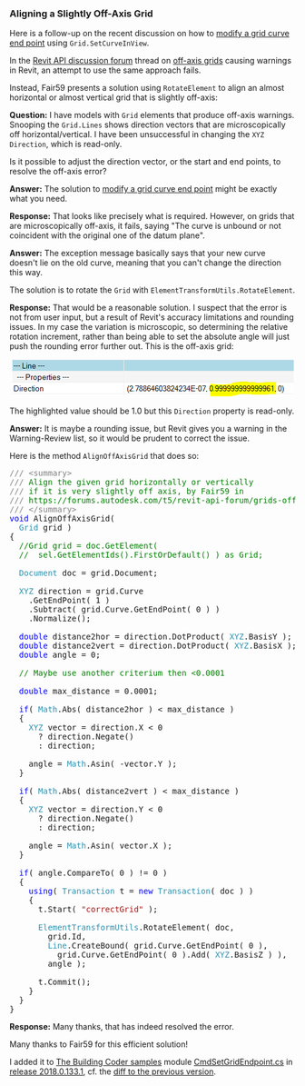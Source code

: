 <head>
<meta http-equiv="Content-Type" content="text/html; charset=utf-8">
<link rel="stylesheet" type="text/css" href="bc.css">
<script src="run_prettify.js" type="text/javascript"></script>
<!--
<script src="https://google-code-prettify.googlecode.com/svn/loader/run_prettify.js" type="text/javascript"></script>
-->
</head>

<!---

- rotate grid to horizontal or vertical
  13048285 [Grids Off-Axis]
  https://forums.autodesk.com/t5/revit-api-forum/grids-off-axis/m-p/7129065
  https://github.com/jeremytammik/the_building_coder_samples/blob/master/BuildingCoder/BuildingCoder/CmdSetGridEndpoint.cs

 #RevitAPI @AutodeskRevit #bim #dynamobim @AutodeskForge #ForgeDevCon 

Here is a follow-up on the recent discussion on how to modify a grid curve end point using <code>Grid.SetCurveInView</code>.
In the Revit API discussion forum thread on off-axis grids causing warnings in Revit, an attempt to use the same approach fails. Instead, Fair59 presents a solution using <code>RotateElement</code> to align an almost horizontal or almost vertical grid that is slightly off-axis...

-->

### Aligning a Slightly Off-Axis Grid

Here is a follow-up on the recent discussion on how
to [modify a grid curve end point](http://thebuildingcoder.typepad.com/blog/2017/05/sdk-update-rvtsamples-and-modifying-grid-end-point.html#4) using
`Grid.SetCurveInView`.

In the [Revit API discussion forum](http://forums.autodesk.com/t5/revit-api-forum/bd-p/160) thread
on [off-axis grids](https://forums.autodesk.com/t5/revit-api-forum/grids-off-axis/m-p/7129065) causing
warnings in Revit, an attempt to use the same approach fails.

Instead, Fair59 presents a solution using `RotateElement` to align an almost horizontal or almost vertical grid that is slightly off-axis:

**Question:** I have models with `Grid` elements that produce off-axis warnings.
Snooping the `Grid.Lines` shows direction vectors that are microscopically off horizontal/vertical.
I have been unsuccessful in changing the `XYZ` `Direction`, which is read-only.

Is it possible to adjust the direction vector, or the start and end points, to resolve the off-axis error? 

**Answer:** The solution
to  [modify a grid curve end point](http://thebuildingcoder.typepad.com/blog/2017/05/sdk-update-rvtsamples-and-modifying-grid-end-point.html#4) might
be exactly what you need.

**Response:** That looks like precisely what is required.
However, on grids that are microscopically off-axis, it fails, saying "The curve is unbound or not coincident with the original one of the datum plane".

**Answer:** The exception message basically says that your new curve doesn't lie on the old curve, meaning that you can't change the direction this way.

The solution is to rotate the `Grid` with `ElementTransformUtils.RotateElement`.

**Response:** That would be a reasonable solution. I suspect that the error is not from user input, but a result of Revit's accuracy limitations and rounding issues. In my case the variation is microscopic, so determining the relative rotation increment, rather than being able to set the absolute angle will just push the rounding error further out. This is the off-axis grid:

<center>
<img src="img/grid_off_axis_error.png" alt="Grid off-axis error" width="498">
</center>

The highlighted value should be 1.0 but this `Direction` property is read-only.

**Answer:** It is maybe a rounding issue, but Revit gives you a warning in the Warning-Review list, so it would be prudent to correct the issue.

Here is the method `AlignOffAxisGrid` that does so:

<pre class="code">
<span style="color:gray;">///</span><span style="color:green;">&nbsp;</span><span style="color:gray;">&lt;</span><span style="color:gray;">summary</span><span style="color:gray;">&gt;</span>
<span style="color:gray;">///</span><span style="color:green;">&nbsp;Align&nbsp;the&nbsp;given&nbsp;grid&nbsp;horizontally&nbsp;or&nbsp;vertically&nbsp;</span>
<span style="color:gray;">///</span><span style="color:green;">&nbsp;if&nbsp;it&nbsp;is&nbsp;very&nbsp;slightly&nbsp;off&nbsp;axis,&nbsp;by&nbsp;Fair59&nbsp;in</span>
<span style="color:gray;">///</span><span style="color:green;">&nbsp;https://forums.autodesk.com/t5/revit-api-forum/grids-off-axis/m-p/7129065</span>
<span style="color:gray;">///</span><span style="color:green;">&nbsp;</span><span style="color:gray;">&lt;/</span><span style="color:gray;">summary</span><span style="color:gray;">&gt;</span>
<span style="color:blue;">void</span>&nbsp;AlignOffAxisGrid(
&nbsp;&nbsp;<span style="color:#2b91af;">Grid</span>&nbsp;grid&nbsp;)
{
&nbsp;&nbsp;<span style="color:green;">//Grid&nbsp;grid&nbsp;=&nbsp;doc.GetElement(&nbsp;</span>
&nbsp;&nbsp;<span style="color:green;">//&nbsp;&nbsp;sel.GetElementIds().FirstOrDefault()&nbsp;)&nbsp;as&nbsp;Grid;</span>
 
&nbsp;&nbsp;<span style="color:#2b91af;">Document</span>&nbsp;doc&nbsp;=&nbsp;grid.Document;
 
&nbsp;&nbsp;<span style="color:#2b91af;">XYZ</span>&nbsp;direction&nbsp;=&nbsp;grid.Curve
&nbsp;&nbsp;&nbsp;&nbsp;.GetEndPoint(&nbsp;1&nbsp;)
&nbsp;&nbsp;&nbsp;&nbsp;.Subtract(&nbsp;grid.Curve.GetEndPoint(&nbsp;0&nbsp;)&nbsp;)
&nbsp;&nbsp;&nbsp;&nbsp;.Normalize();
 
&nbsp;&nbsp;<span style="color:blue;">double</span>&nbsp;distance2hor&nbsp;=&nbsp;direction.DotProduct(&nbsp;<span style="color:#2b91af;">XYZ</span>.BasisY&nbsp;);
&nbsp;&nbsp;<span style="color:blue;">double</span>&nbsp;distance2vert&nbsp;=&nbsp;direction.DotProduct(&nbsp;<span style="color:#2b91af;">XYZ</span>.BasisX&nbsp;);
&nbsp;&nbsp;<span style="color:blue;">double</span>&nbsp;angle&nbsp;=&nbsp;0;
 
&nbsp;&nbsp;<span style="color:green;">//&nbsp;Maybe&nbsp;use&nbsp;another&nbsp;criterium&nbsp;then&nbsp;&lt;0.0001</span>
 
&nbsp;&nbsp;<span style="color:blue;">double</span>&nbsp;max_distance&nbsp;=&nbsp;0.0001;
 
&nbsp;&nbsp;<span style="color:blue;">if</span>(&nbsp;<span style="color:#2b91af;">Math</span>.Abs(&nbsp;distance2hor&nbsp;)&nbsp;&lt;&nbsp;max_distance&nbsp;)
&nbsp;&nbsp;{
&nbsp;&nbsp;&nbsp;&nbsp;<span style="color:#2b91af;">XYZ</span>&nbsp;vector&nbsp;=&nbsp;direction.X&nbsp;&lt;&nbsp;0&nbsp;
&nbsp;&nbsp;&nbsp;&nbsp;&nbsp;&nbsp;?&nbsp;direction.Negate()&nbsp;
&nbsp;&nbsp;&nbsp;&nbsp;&nbsp;&nbsp;:&nbsp;direction;
 
&nbsp;&nbsp;&nbsp;&nbsp;angle&nbsp;=&nbsp;<span style="color:#2b91af;">Math</span>.Asin(&nbsp;-vector.Y&nbsp;);
&nbsp;&nbsp;}
 
&nbsp;&nbsp;<span style="color:blue;">if</span>(&nbsp;<span style="color:#2b91af;">Math</span>.Abs(&nbsp;distance2vert&nbsp;)&nbsp;&lt;&nbsp;max_distance&nbsp;)
&nbsp;&nbsp;{
&nbsp;&nbsp;&nbsp;&nbsp;<span style="color:#2b91af;">XYZ</span>&nbsp;vector&nbsp;=&nbsp;direction.Y&nbsp;&lt;&nbsp;0&nbsp;
&nbsp;&nbsp;&nbsp;&nbsp;&nbsp;&nbsp;?&nbsp;direction.Negate()&nbsp;
&nbsp;&nbsp;&nbsp;&nbsp;&nbsp;&nbsp;:&nbsp;direction;
 
&nbsp;&nbsp;&nbsp;&nbsp;angle&nbsp;=&nbsp;<span style="color:#2b91af;">Math</span>.Asin(&nbsp;vector.X&nbsp;);
&nbsp;&nbsp;}
 
&nbsp;&nbsp;<span style="color:blue;">if</span>(&nbsp;angle.CompareTo(&nbsp;0&nbsp;)&nbsp;!=&nbsp;0&nbsp;)
&nbsp;&nbsp;{
&nbsp;&nbsp;&nbsp;&nbsp;<span style="color:blue;">using</span>(&nbsp;<span style="color:#2b91af;">Transaction</span>&nbsp;t&nbsp;=&nbsp;<span style="color:blue;">new</span>&nbsp;<span style="color:#2b91af;">Transaction</span>(&nbsp;doc&nbsp;)&nbsp;)
&nbsp;&nbsp;&nbsp;&nbsp;{
&nbsp;&nbsp;&nbsp;&nbsp;&nbsp;&nbsp;t.Start(&nbsp;<span style="color:#a31515;">&quot;correctGrid&quot;</span>&nbsp;);
 
&nbsp;&nbsp;&nbsp;&nbsp;&nbsp;&nbsp;<span style="color:#2b91af;">ElementTransformUtils</span>.RotateElement(&nbsp;doc,&nbsp;
&nbsp;&nbsp;&nbsp;&nbsp;&nbsp;&nbsp;&nbsp;&nbsp;grid.Id,&nbsp;
&nbsp;&nbsp;&nbsp;&nbsp;&nbsp;&nbsp;&nbsp;&nbsp;<span style="color:#2b91af;">Line</span>.CreateBound(&nbsp;grid.Curve.GetEndPoint(&nbsp;0&nbsp;),&nbsp;
&nbsp;&nbsp;&nbsp;&nbsp;&nbsp;&nbsp;&nbsp;&nbsp;&nbsp;&nbsp;grid.Curve.GetEndPoint(&nbsp;0&nbsp;).Add(&nbsp;<span style="color:#2b91af;">XYZ</span>.BasisZ&nbsp;)&nbsp;),&nbsp;
&nbsp;&nbsp;&nbsp;&nbsp;&nbsp;&nbsp;&nbsp;&nbsp;angle&nbsp;);
 
&nbsp;&nbsp;&nbsp;&nbsp;&nbsp;&nbsp;t.Commit();
&nbsp;&nbsp;&nbsp;&nbsp;}
&nbsp;&nbsp;}
}
</pre>

**Response:** Many thanks, that has indeed resolved the error. 

Many thanks to Fair59 for this efficient solution!

I added it 
to [The Building Coder samples](https://github.com/jeremytammik/the_building_coder_samples)
module [CmdSetGridEndpoint.cs](https://github.com/jeremytammik/the_building_coder_samples/blob/master/BuildingCoder/BuildingCoder/CmdSetGridEndpoint.cs)
in [release 2018.0.133.1](https://github.com/jeremytammik/the_building_coder_samples/releases/tag/2018.0.133.1),
cf. the [diff to the previous version](https://github.com/jeremytammik/the_building_coder_samples/compare/2018.0.133.0...2018.0.133.1).

